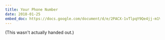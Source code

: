 ```yaml
---
title: Your Phone Number
date: 2018-01-25
embed_doc: https://docs.google.com/document/d/e/2PACX-1vTlpqY9Qe4jj-m1VP9DcHfjQWBqfhhmywdTadOGr8X2DQo0Vqgu2y355mBFtbHYdVhIG5cuu-7TktAA/pub
---
```


(This wasn't actually handed out.)
